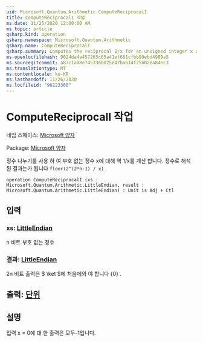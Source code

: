 ```yaml
---
uid: Microsoft.Quantum.Arithmetic.ComputeReciprocalI
title: ComputeReciprocalI 작업
ms.date: 11/25/2020 12:00:00 AM
ms.topic: article
qsharp.kind: operation
qsharp.namespace: Microsoft.Quantum.Arithmetic
qsharp.name: ComputeReciprocalI
qsharp.summary: Computes the reciprocal 1/x for an unsigned integer x using integer division. The result, interpreted as an integer, will be `floor(2^(2*n-1) / x)`.
ms.openlocfilehash: 9024da4a457265c65a41ef681cfbb99ebd4989a5
ms.sourcegitcommit: a87c1aa8e7453360025e47ba614f25b02ea84ec3
ms.translationtype: MT
ms.contentlocale: ko-KR
ms.lasthandoff: 11/26/2020
ms.locfileid: "96223360"
---
```

# <a name="computereciprocali-operation"></a>ComputeReciprocalI 작업

네임 스페이스: [Microsoft 양자](xref:Microsoft.Quantum.Arithmetic)

Package: [Microsoft 양자](https://nuget.org/packages/Microsoft.Quantum.Numerics)


정수 나누기를 사용 하 여 부호 없는 정수 x에 대해 역 1/x를 계산 합니다. 정수로 해석 된 결과는가 됩니다 `floor(2^(2*n-1) / x)` .

```qsharp
operation ComputeReciprocalI (xs : Microsoft.Quantum.Arithmetic.LittleEndian, result : Microsoft.Quantum.Arithmetic.LittleEndian) : Unit is Adj + Ctl
```


## <a name="input"></a>입력

### <a name="xs--littleendian"></a>xs: [LittleEndian](xref:Microsoft.Quantum.Arithmetic.LittleEndian)

n 비트 부호 없는 정수


### <a name="result--littleendian"></a>결과: [LittleEndian](xref:Microsoft.Quantum.Arithmetic.LittleEndian)

2n 비트 출력은 $ \ket $에 처음에와 야 합니다 {0} .



## <a name="output--unit"></a>출력: [단위](xref:microsoft.quantum.lang-ref.unit)



## <a name="remarks"></a>설명

입력 x = 0에 대 한 출력은 모두-1입니다.